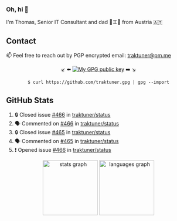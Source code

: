### Oh, hi 👋

I'm Thomas, Senior IT Consultant and dad 👶♊️👶 from Austria 🇦🇹

<!--
**traktuner/traktuner** is a ✨ _special_ ✨ repository because its `README.md` (this file) appears on your GitHub profile.

Here are some ideas to get you started:

- 🔭 I’m currently working on ...
- 🌱 I’m currently learning ...
- 👯 I’m looking to collaborate on ...
- 🤔 I’m looking for help with ...
- 💬 Ask me about ...
- 📫 How to reach me: ...
- 😄 Pronouns: ...
- ⚡ Fun fact: ...
-->

## Contact
📫 Feel free to reach out by PGP encrypted email:
traktuner@pm.me

<div align="center" markdown="1">

↙️ ⬅️ [![My GPG public key](https://img.shields.io/badge/PGP%20public%20key-6D4AFF?style=for-the-badge)](https://github.com/traktuner.gpg) ➡️ ↘️

```shell
$ curl https://github.com/traktuner.gpg | gpg --import
```

</div>

## GitHub Stats
<!--START_SECTION:activity-->
1. 🔒 Closed issue [#466](https://github.com/traktuner/status/issues/466) in [traktuner/status](https://github.com/traktuner/status)
2. 🗣 Commented on [#466](https://github.com/traktuner/status/issues/466#issuecomment-2509717744) in [traktuner/status](https://github.com/traktuner/status)
3. 🔒 Closed issue [#465](https://github.com/traktuner/status/issues/465) in [traktuner/status](https://github.com/traktuner/status)
4. 🗣 Commented on [#465](https://github.com/traktuner/status/issues/465#issuecomment-2509717713) in [traktuner/status](https://github.com/traktuner/status)
5. ❗ Opened issue [#466](https://github.com/traktuner/status/issues/466) in [traktuner/status](https://github.com/traktuner/status)
<!--END_SECTION:activity-->

<div align="center">
  <img src="https://github-readme-stats.vercel.app/api?username=traktuner&hide_title=false&hide_rank=false&show_icons=true&include_all_commits=true&count_private=true&disable_animations=false&theme=dracula&locale=en&hide_border=false&order=1" height="150" alt="stats graph"  />
  <img src="https://github-readme-stats.vercel.app/api/top-langs?username=traktuner&locale=en&hide_title=false&layout=compact&card_width=320&langs_count=5&theme=dracula&hide_border=false&order=2" height="150" alt="languages graph"  />
</div>

